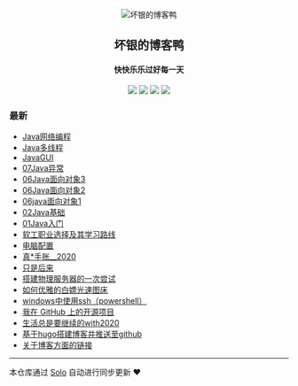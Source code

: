<p align="center"><img alt="坏银的博客鸭" src="https://static.b3log.org/images/brand/solo-32.png"></p><h2 align="center">
坏银的博客鸭
</h2>

<h4 align="center">快快乐乐过好每一天</h4>
<p align="center"><a title="坏银的博客鸭" target="_blank" href="https://github.com/lmlx66/solo-blog"><img src="https://img.shields.io/github/last-commit/lmlx66/solo-blog.svg?style=flat-square&color=FF9900"></a>
<a title="GitHub repo size in bytes" target="_blank" href="https://github.com/lmlx66/solo-blog"><img src="https://img.shields.io/github/repo-size/lmlx66/solo-blog.svg?style=flat-square"></a>
<a title="Solo Version" target="_blank" href="https://github.com/88250/solo/releases"><img src="https://img.shields.io/badge/solo-4.3.0-f1e05a.svg?style=flat-square&color=blueviolet"></a>
<a title="Hits" target="_blank" href="https://github.com/88250/hits"><img src="https://hits.b3log.org/lmlx66/solo-blog.svg"></a></p>

### 最新

* [Java网络编程](http://localhost/articles/2020/07/24/1595580665272.html)
* [Java多线程](http://localhost/articles/2020/07/13/1594642549203.html)
* [JavaGUI](http://localhost/articles/2020/07/11/1594451206834.html)
* [07Java异常](http://localhost/articles/2020/07/07/1594113181685.html)
* [06Java面向对象3](http://localhost/articles/2020/07/07/1594093515520.html)
* [06Java面向对象2](http://localhost/articles/2020/07/07/1594087921646.html)
* [06java面向对象1](http://localhost/articles/2020/07/06/1594023715581.html)
* [02Java基础](http://localhost/articles/2020/07/06/1593999640193.html)
* [01Java入门](http://localhost/articles/2020/07/05/1593959975413.html)
* [软工职业选择及其学习路线](http://localhost/articles/2020/07/05/1593952447472.html)
* [电脑配置](http://localhost/articles/2020/06/11/1591885880542.html)
* [真*手账__2020](http://localhost/articles/2020/06/09/1591708469962.html)
* [只是后来](http://localhost/articles/2020/06/08/1591593743310.html)
* [搭建物理服务器的一次尝试](http://localhost/articles/2020/06/07/1591541419201.html)
* [如何优雅的白嫖光速图床](http://localhost/articles/2020/06/06/1591437220179.html)
* [windows中使用ssh（powershell）](http://localhost/articles/2020/06/05/1591327497139.html)
* [我在 GitHub 上的开源项目](http://localhost/my-github-repos)
* [生活总是要继续的with2020](http://localhost/articles/2020/06/04/1591283012058.html)
* [基于hugo搭建博客并推送至github](http://localhost/articles/2020/06/04/1591259421107.html)
* [关于博客方面的链接](http://localhost/articles/2020/06/04/1591259365375.html)



---

本仓库通过 [Solo](https://github.com/88250/solo) 自动进行同步更新 ❤️ 